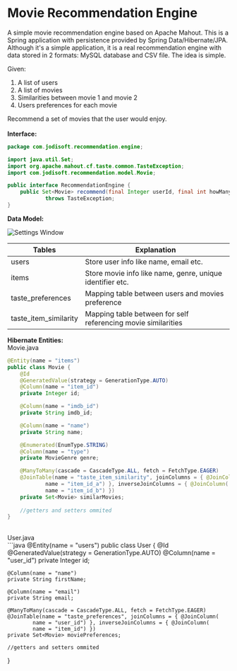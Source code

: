 Movie Recommendation Engine
=====================================
A simple movie recommendation engine based on Apache Mahout.  This is a Spring application with persistence provided by Spring Data/Hibernate/JPA.  Although it's a simple application, it is a real recommendation engine with data stored in 2 formats:
MySQL database and CSV file.  The idea is simple.

Given:

<ol>
    <li> A list of users</li>
    <li> A list of movies</li>
    <li> Similarities between movie 1 and movie 2</li>
    <li> Users preferences for each movie</li>
</ol>

Recommend a set of movies that the user would enjoy.
<br/>
<br/>
<b>Interface:</b>


```java
package com.jodisoft.recommendation.engine;

import java.util.Set;
import org.apache.mahout.cf.taste.common.TasteException;
import com.jodisoft.recommendation.model.Movie;

public interface RecommendationEngine {
    public Set<Movie> recommend(final Integer userId, final int howMany)
            throws TasteException;
}
```
<b>Data Model:</b>

![Settings Window](https://raw.githubusercontent.com/julesbond007/movie-recommendation-engine/master/docs/recommendation_tables.png)

| Tables                   |Explanation                                                    |
|--------------------------|---------------------------------------------------------------|
| users                    |  Store user info like name, email etc.                        |
| items                    |  Store movie info like name, genre, unique identifier etc.    |
| taste_preferences        |  Mapping table between users and movies preference            |
| taste_item_similarity    |  Mapping table between for self referencing movie similarities|


<b>Hibernate Entities:</b>
<br/>
Movie.java

```java
@Entity(name = "items")
public class Movie {
    @Id
    @GeneratedValue(strategy = GenerationType.AUTO)
    @Column(name = "item_id")
    private Integer id;

    @Column(name = "imdb_id")
    private String imdb_id;

    @Column(name = "name")
    private String name;

    @Enumerated(EnumType.STRING)
    @Column(name = "type")
    private MovieGenre genre;

    @ManyToMany(cascade = CascadeType.ALL, fetch = FetchType.EAGER)
    @JoinTable(name = "taste_item_similarity", joinColumns = { @JoinColumn(
            name = "item_id_a") }, inverseJoinColumns = { @JoinColumn(
            name = "item_id_b") })
    private Set<Movie> similarMovies;
    
    //getters and setters ommited
}
```
<br/>
User.java
<br/>
```java
@Entity(name = "users")
public class User {
    @Id
    @GeneratedValue(strategy = GenerationType.AUTO)
    @Column(name = "user_id")
    private Integer id;

    @Column(name = "name")
    private String firstName;

    @Column(name = "email")
    private String email;

    @ManyToMany(cascade = CascadeType.ALL, fetch = FetchType.EAGER)
    @JoinTable(name = "taste_preferences", joinColumns = { @JoinColumn(
            name = "user_id") }, inverseJoinColumns = { @JoinColumn(
            name = "item_id") })
    private Set<Movie> moviePreferences;
    
    //getters and setters ommited
}
```
